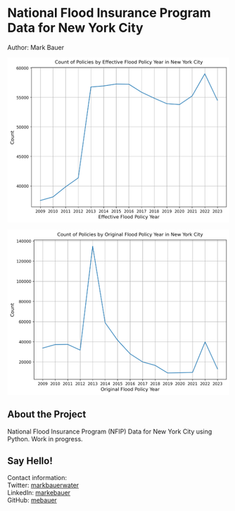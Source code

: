 # National Flood Insurance Program Data for New York City
Author: Mark Bauer

![cover photo](figures/effective-policies.png)  

![cover photo](figures/original-policies.png)

## About the Project
National Flood Insurance Program (NFIP) Data for New York City using Python. Work in progress.

## Say Hello!
Contact information:  
Twitter: [markbauerwater](https://twitter.com/markbauerwater)   
LinkedIn: [markebauer](https://www.linkedin.com/in/markebauer/)  
GitHub: [mebauer](https://github.com/mebauer)
